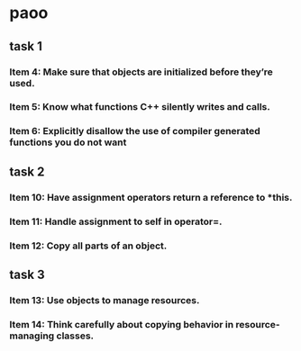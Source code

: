 # **paoo**

## task **1**

### **Item 4**: Make sure that objects are initialized before they’re used.

### **Item 5**: Know what functions C++ silently writes and calls.

### **Item 6**: Explicitly disallow the use of compiler generated functions you do not want

## task **2**

### **Item 10**: Have assignment operators return a reference to *this.

### **Item 11**: Handle assignment to self in operator=.

### **Item 12**: Copy all parts of an object.

## task **3**

### **Item 13**: Use objects to manage resources.

### **Item 14**: Think carefully about copying behavior in resource-managing classes. 

